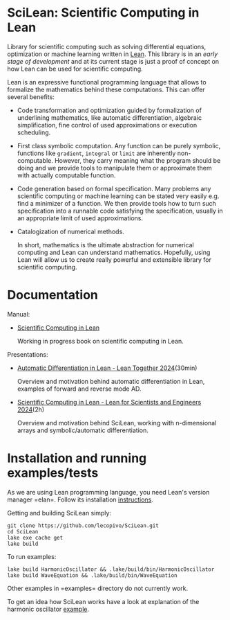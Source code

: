 # SciLean: Scientific Computing in Lean

  Library for scientific computing such as solving differential equations, optimization or machine learning written in [Lean](http://leanprover.github.io/). This library is in an *early stage of development* and at its current stage is just a proof of concept on how Lean can be used for scientific computing.

Lean is an expressive functional programming language that allows to formalize the mathematics behind these computations. This can offer several benefits:

- Code transformation and optimization guided by formalization of underlining mathematics, like automatic differentiation, algebraic simplification, fine control of used approximations or execution scheduling.
- First class symbolic computation. Any function can be purely symbolic, functions like `gradient`, `integral` or `limit` are inherently non-computable. However, they carry meaning what the program should be doing and we provide tools to manipulate them or approximate them with actually computable function.
- Code generation based on formal specification. Many problems any scientific computing or machine learning can be stated very easily e.g. find a minimizer of a function. We then provide tools how to turn such specification into a runnable code satisfying the specification, usually in an appropriate limit of used approximations.
- Catalogization of numerical methods.

  In short, mathematics is the ultimate abstraction for numerical computing and Lean can understand mathematics. Hopefully, using Lean will allow us to create really powerful and extensible library for scientific computing.
  
# Documentation

Manual:
- [Scientific Computing in Lean](https://lecopivo.github.io/scientific-computing-lean/)
  
  Working in progress book on scientific computing in Lean.

Presentations:
- [Automatic Differentiation in Lean - Lean Together 2024](https://www.youtube.com/watch?v=Kjx5KvB8FL8)(30min)

  Overview and motivation behind automatic differentiation in Lean, examples of forward and reverse mode AD.
- [Scientific Computing in Lean - Lean for Scientists and Engineers 2024](https://umbc.webex.com/umbc/ldr.php?RCID=fdb070fac47f174fcecf60a96960eacc)(2h)

  Overview and motivation behind SciLean, working with n-dimensional arrays and symbolic/automatic differentiation.
  
# Installation and running examples/tests

As we are using Lean programming language, you need Lean's version manager =elan=. Follow its installation [instructions](https://github.com/leanprover/elan#installation).

Getting and building SciLean simply:
```
git clone https://github.com/lecopivo/SciLean.git
cd SciLean
lake exe cache get
lake build
```

To run examples:
```
lake build HarmonicOscillator && .lake/build/bin/HarmonicOscillator
lake build WaveEquation && .lake/build/bin/WaveEquation 
```
Other examples in =examples= directory do not currently work.


To get an idea how SciLean works have a look at explanation of the harmonic oscillator [example](https://lecopivo.github.io/scientific-computing-lean/Examples/Harmonic-Oscillator/#Scientific-Computing-in-Lean--Examples--Harmonic-Oscillator).
